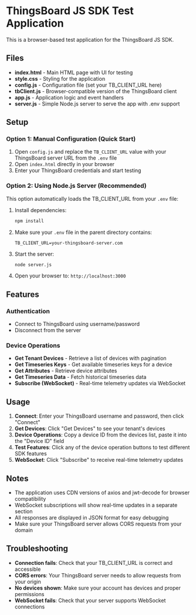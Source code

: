 # ThingsBoard JS SDK Test Application

This is a browser-based test application for the ThingsBoard JS SDK.

## Files

- **index.html** - Main HTML page with UI for testing
- **style.css** - Styling for the application
- **config.js** - Configuration file (set your TB_CLIENT_URL here)
- **tbClient.js** - Browser-compatible version of the ThingsBoard client
- **app.js** - Application logic and event handlers
- **server.js** - Simple Node.js server to serve the app with .env support

## Setup

### Option 1: Manual Configuration (Quick Start)

1. Open `config.js` and replace the `TB_CLIENT_URL` value with your ThingsBoard server URL from the `.env` file
2. Open `index.html` directly in your browser
3. Enter your ThingsBoard credentials and start testing

### Option 2: Using Node.js Server (Recommended)

This option automatically loads the TB_CLIENT_URL from your `.env` file:

1. Install dependencies:
   ```bash
   npm install
   ```

2. Make sure your `.env` file in the parent directory contains:
   ```
   TB_CLIENT_URL=your-thingsboard-server.com
   ```

3. Start the server:
   ```bash
   node server.js
   ```

4. Open your browser to: `http://localhost:3000`

## Features

### Authentication
- Connect to ThingsBoard using username/password
- Disconnect from the server

### Device Operations
- **Get Tenant Devices** - Retrieve a list of devices with pagination
- **Get Timeseries Keys** - Get available timeseries keys for a device
- **Get Attributes** - Retrieve device attributes
- **Get Timeseries Data** - Fetch historical timeseries data
- **Subscribe (WebSocket)** - Real-time telemetry updates via WebSocket

## Usage

1. **Connect**: Enter your ThingsBoard username and password, then click "Connect"
2. **Get Devices**: Click "Get Devices" to see your tenant's devices
3. **Device Operations**: Copy a device ID from the devices list, paste it into the "Device ID" field
4. **Test Features**: Click any of the device operation buttons to test different SDK features
5. **WebSocket**: Click "Subscribe" to receive real-time telemetry updates

## Notes

- The application uses CDN versions of axios and jwt-decode for browser compatibility
- WebSocket subscriptions will show real-time updates in a separate section
- All responses are displayed in JSON format for easy debugging
- Make sure your ThingsBoard server allows CORS requests from your domain

## Troubleshooting

- **Connection fails**: Check that your TB_CLIENT_URL is correct and accessible
- **CORS errors**: Your ThingsBoard server needs to allow requests from your origin
- **No devices shown**: Make sure your account has devices and proper permissions
- **WebSocket fails**: Check that your server supports WebSocket connections
